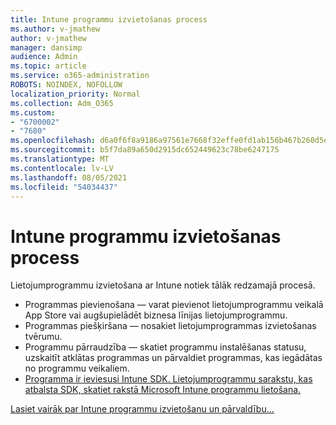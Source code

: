```yaml
---
title: Intune programmu izvietošanas process
ms.author: v-jmathew
author: v-jmathew
manager: dansimp
audience: Admin
ms.topic: article
ms.service: o365-administration
ROBOTS: NOINDEX, NOFOLLOW
localization_priority: Normal
ms.collection: Adm_O365
ms.custom:
- "6700002"
- "7680"
ms.openlocfilehash: d6a0f6f8a9186a97561e7668f32effe0fd1ab156b467b260d5ebef5dbd6b9ff8
ms.sourcegitcommit: b5f7da89a650d2915dc652449623c78be6247175
ms.translationtype: MT
ms.contentlocale: lv-LV
ms.lasthandoff: 08/05/2021
ms.locfileid: "54034437"
---
```

# <a name="intune-app-deployment-process"></a>Intune programmu izvietošanas process

Lietojumprogrammu izvietošana ar Intune notiek tālāk redzamajā procesā.

- Programmas pievienošana — varat pievienot lietojumprogrammu veikalā App Store vai augšupielādēt biznesa līnijas lietojumprogrammu.
- Programmas piešķiršana — nosakiet lietojumprogrammas izvietošanas tvērumu.
- Programmu pārraudzība — skatiet programmu instalēšanas statusu, uzskaitīt atklātas programmas un pārvaldiet programmas, kas iegādātas no programmu veikaliem.
- [Programma ir ieviesusi Intune SDK. Lietojumprogrammu sarakstu, kas atbalsta SDK, skatiet rakstā Microsoft Intune programmu lietošana.](https://docs.microsoft.com/mem/intune/apps/apps-supported-intune-apps)

[Lasiet vairāk par Intune programmu izvietošanu un pārvaldību...](https://docs.microsoft.com/mem/intune/apps/app-management)

